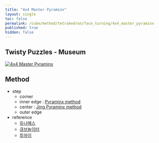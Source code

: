 ```yaml
---
title: "4x4 Master Pyraminx"
layout: single
toc: false
permalink: /cube/method/tetrahedron/face_turning/4x4_master_pyraminx
published: true
hidden: false
---
```


<head>
  <base target="_blank">
</head>



## Twisty Puzzles - Museum

<a href="https://twistypuzzles.com/app/museum/museum_showitem.php?pkey=1352">
  <img alt="4x4 Master Pyraminx" src="https://twistypuzzles.com/museum/large/01352-06.jpg">
</a>



## Method

- step
  - corner
  - inner edge : [Pyraminx method](/cube/method/tetrahedron/face_turning/pyraminx)
  - center : [Jing Pyraminx method](/cube/method/tetrahedron/face_turning/2x2_jing_pyraminx)
  - outer edge
- reference
  - [듀나메스](https://youtu.be/7_c3Tq3HXXw)
  - [큐브놀이터](https://youtu.be/_8BFbOnrjPg)
  - [투마이](https://youtu.be/i1o5SqqKBlg)

